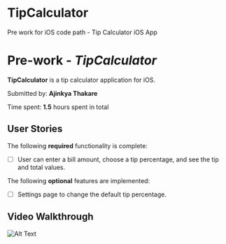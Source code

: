 # TipCalculator
Pre work for iOS code path - Tip Calculator iOS App

# Pre-work - *TipCalculator*

**TipCalculator** is a tip calculator application for iOS.

Submitted by: **Ajinkya Thakare**

Time spent: **1.5** hours spent in total

## User Stories

The following **required** functionality is complete:

* [ ] User can enter a bill amount, choose a tip percentage, and see the tip and total values.

The following **optional** features are implemented:
* [ ] Settings page to change the default tip percentage.

## Video Walkthrough 

![Alt Text](https://imgur.com/a/Vpj19Rh.gif)

